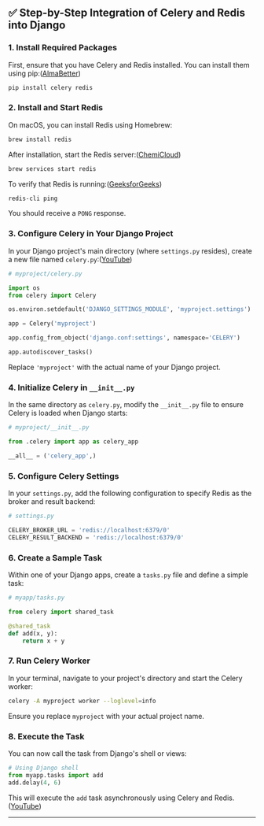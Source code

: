 ## ✅ Step-by-Step Integration of Celery and Redis into Django

### 1. **Install Required Packages**

First, ensure that you have Celery and Redis installed. You can install them using pip:([AlmaBetter][2])

```zsh
pip install celery redis
```

### 2. **Install and Start Redis**

On macOS, you can install Redis using Homebrew:

```zsh
brew install redis
```

After installation, start the Redis server:([ChemiCloud][3])

```zsh
brew services start redis
```

To verify that Redis is running:([GeeksforGeeks][4])

```zsh
redis-cli ping
```

You should receive a `PONG` response.

### 3. **Configure Celery in Your Django Project**

In your Django project's main directory (where `settings.py` resides), create a new file named `celery.py`:([YouTube][1])

```python
# myproject/celery.py

import os
from celery import Celery

os.environ.setdefault('DJANGO_SETTINGS_MODULE', 'myproject.settings')

app = Celery('myproject')

app.config_from_object('django.conf:settings', namespace='CELERY')

app.autodiscover_tasks()
```

Replace `'myproject'` with the actual name of your Django project.

### 4. **Initialize Celery in `__init__.py`**

In the same directory as `celery.py`, modify the `__init__.py` file to ensure Celery is loaded when Django starts:

```python
# myproject/__init__.py

from .celery import app as celery_app

__all__ = ('celery_app',)
```

### 5. **Configure Celery Settings**

In your `settings.py`, add the following configuration to specify Redis as the broker and result backend:

```python
# settings.py

CELERY_BROKER_URL = 'redis://localhost:6379/0'
CELERY_RESULT_BACKEND = 'redis://localhost:6379/0'
```

### 6. **Create a Sample Task**

Within one of your Django apps, create a `tasks.py` file and define a simple task:

```python
# myapp/tasks.py

from celery import shared_task

@shared_task
def add(x, y):
    return x + y
```

### 7. **Run Celery Worker**

In your terminal, navigate to your project's directory and start the Celery worker:

```zsh
celery -A myproject worker --loglevel=info
```

Ensure you replace `myproject` with your actual project name.

### 8. **Execute the Task**

You can now call the task from Django's shell or views:

```python
# Using Django shell
from myapp.tasks import add
add.delay(4, 6)
```

This will execute the `add` task asynchronously using Celery and Redis.([YouTube][1])

---

[1]: https://www.youtube.com/watch?v=CkR_gjlDH-4&utm_source=chatgpt.com "How to set up Celery and Redis - Django Background Tasks - Part 2"
[2]: https://www.almabetter.com/bytes/tutorials/django/install-django?utm_source=chatgpt.com "How to install Django - AlmaBetter"
[3]: https://chemicloud.com/kb/article/install-and-setup-django-application/?utm_source=chatgpt.com "How to Install and Set up a Django Application - ChemiCloud"
[4]: https://www.geeksforgeeks.org/djnago-installation-and-setup/?utm_source=chatgpt.com "Django Installation and Setup | GeeksforGeeks"


